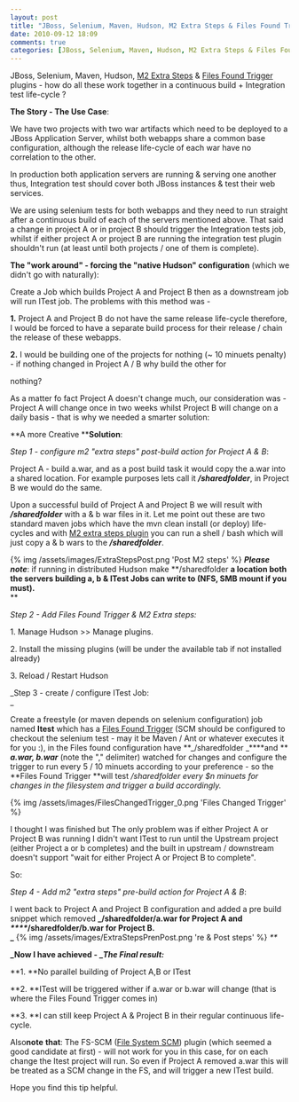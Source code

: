 ```yaml
---
layout: post                                                                  
title: "JBoss, Selenium, Maven, Hudson, M2 Extra Steps & Files Found Trigger plugins playing well together"
date: 2010-09-12 18:09                                                         
comments: true                                                                 
categories: [JBoss, Selenium, Maven, Hudson, M2 Extra Steps & Files Found Trigger plugins ]
---    
```


JBoss, Selenium, Maven, Hudson, [M2 Extra Steps][0] & [Files Found Trigger][1] plugins - how do all these work together in a continuous build + Integration test life-cycle ? 

**The Story - The Use Case**: 

We have two projects with two war artifacts which need to be deployed to a JBoss Application Server, whilst both webapps share a common base configuration, although the release life-cycle of each war have no correlation to the other. 

In production both application servers are running & serving one another thus, Integration test should cover both JBoss instances & test their web services. 

We are using selenium tests for both webapps and they need to run straight after a continuous build of each of the servers mentioned above. That said a change in project A or in project B should trigger the Integration tests job, whilst if either project A or project B are running the integration test plugin shouldn't run (at least until both projects / one of them is complete). 

**The "work around" - forcing the "native Hudson" configuration** (which we didn't go with naturally): 
<!-- more -->

Create a Job which builds Project A and Project B then as a downstream job will run ITest job. The problems with this method was - 

**1\.** Project A and Project B do not have the same release life-cycle therefore, I would be forced to have a separate build process for their release / chain the release of these webapps. 

**2\.** I would be building one of the projects for nothing (~ 10 minuets penalty) - if nothing changed in Project A / B why build the other for 

nothing? 

As a matter fo fact Project A doesn't change much, our consideration was - Project A will change once in two weeks whilst Project B will change on a daily basis - that is why we needed a smarter solution: 

**A more Creative ****Solution**: 

_Step 1 - configure m2 "extra steps" post-build action for Project A & B_: 

Project A - build a.war, and as a post build task it would copy the a.war into a shared location. For example purposes lets call it _**/sharedfolder**_, in Project B we would do the same. 

Upon a successful build of Project A and Project B we will result with _**/sharedfolder**_ with a & b war files in it. Let me point out these are two standard maven jobs which have the mvn clean install (or deploy) life-cycles and with [M2 extra steps plugin][0] you can run a shell / bash which will just copy a & b wars to the **_/sharedfolder_**. 

{% img /assets/images/ExtraStepsPost.png 'Post M2 steps' %}
_**Please note**_: if running in distributed Hudson make **/sharedfolder **a location both the servers building a, b & ITest Jobs can write to (NFS, SMB mount if you must).**  
** 

_Step 2 - Add Files Found Trigger & M2 Extra steps:_ 

1\. Manage Hudson \>\> Manage plugins. 

2\. Install the missing plugins (will be under the available tab if not installed already) 

3\. Reload / Restart Hudson 

_Step 3 - create / configure ITest Job:  
_ 

Create a freestyle (or maven depends on selenium configuration) job named **Itest** which has a [Files Found Trigger][1] (SCM should be configured to checkout the selenium test - may it be Maven / Ant or whatever executes it for you :), in the Files found configuration have **_/sharedfolder _****and ** _**a.war, b.war**_ (note the "," delimiter) watched for changes and configure the trigger to run every 5 / 10 minuets according to your preference - so the **Files Found Trigger **will test _/sharedfolder every $n minuets for changes in the filesystem and trigger a build accordingly._ 

{% img /assets/images/FilesChangedTrigger_0.png 'Files Changed Trigger' %}

I thought I was finished but The only problem was if either Project A or Project B was running I didn't want ITest to run until the Upstream project (either Project a  or b completes) and the built in upstream / downstream doesn't support "wait for either Project A or Project B to complete". 

So: 

_Step 4 - Add m2 "extra steps" pre-build action_ _for Project A & B_: 

I went back to Project A and Project B configuration and added a pre build snippet which removed **_/sharedfolder/a.war for Project A and _****_/sharedfolder/b.war for Project B.  
_** 
{% img /assets/images/ExtraStepsPrenPost.png 're & Post steps' %}
_**_ 

**_Now I have achieved - _**_**_The Final result_**_**_:_** 

**1\. **No parallel building of Project A,B or ITest 

**2\. **ITest will be triggered wither if a.war or b.war will change (that is where the Files Found Trigger comes in) 

**3\. **I can still keep Project A & Project B in their regular continuous life-cycle. 

Also**note** **that**: The FS-SCM ([File System SCM][2]) plugin (which seemed a good candidate at first) - will not work for you in this case, for on each change the Itest project will run. So even if Project A removed a.war this will be treated as a SCM change in the FS, and will trigger a new ITest build. 

Hope you find this tip helpful.

[0]: http://wiki.hudson-ci.org/display/HUDSON/M2+Extra+Steps+Plugin
[1]: http://wiki.hudson-ci.org/display/HUDSON/Files+Found+Trigger
[2]: http://wiki.hudson-ci.org/display/HUDSON/File+System+SCM
